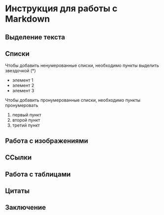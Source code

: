 # Инструкция для работы с Markdown

## Выделение текста

## Списки

Чтобы добавить ненумерованные списки, необходимо пункты выделить звездочкой (*)

* элемент 1
* элемент 2
* элемент 3

Чтобы добавить пронумерованные списки, необходимо пункты пронумеровать

1. первый пункт
2. второй пункт
3. третий пункт

## Работа с изображениями

## ССылки

## Работа с таблицами

## Цитаты

## Заключение